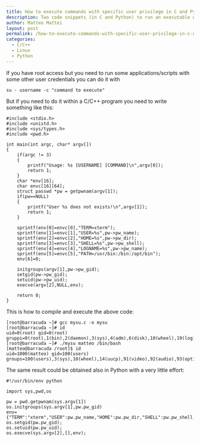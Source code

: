 ```yaml
---
title: How to execute commands with specific user privilege in C and Python under Linux
description: Two code snippets (in C and Python) to run an executable with a different user/group in Linux
author: Matteo Mattei
layout: post
permalink: /how-to-execute-commands-with-specific-user-privilege-in-c-under-linux/
categories:
  - C/C++
  - Linux
  - Python
---
```

If you have root access but you need to run some applications/scripts with some other user credentials you can do it with

```
su - username -c "command to execute"
```

But if you need to do it within a C/C++ program you need to write something like this:

```
#include <stdio.h>
#include <unistd.h>
#include <sys/types.h>
#include <pwd.h>

int main(int argc, char* argv[])
{
    if(argc != 3)
    {
        printf("Usage: %s [USERNAME] [COMMAND]\n",argv[0]);
        return 1;
    }
    char *env[16];
    char envc[16][64];
    struct passwd *pw = getpwnam(argv[1]);
    if(pw==NULL)
    {
        printf("User %s does not exists!\n",argv[1]);
        return 1;
    }

    sprintf(env[0]=envc[0],"TERM=xterm");
    sprintf(env[1]=envc[1],"USER=%s",pw->pw_name);
    sprintf(env[2]=envc[2],"HOME=%s",pw->pw_dir);
    sprintf(env[3]=envc[3],"SHELL=%s",pw->pw_shell);
    sprintf(env[4]=envc[4],"LOGNAME=%s",pw->pw_name);
    sprintf(env[5]=envc[5],"PATH=/usr/bin:/bin:/opt/bin");
    env[6]=0;

    initgroups(argv[1],pw->pw_gid);
    setgid(pw->pw_gid);
    setuid(pw->pw_uid);
    execve(argv[2],NULL,env);

    return 0;
}
```

This is how to compile and execute the above code:

```
[root@barracuda ~]# gcc mysu.c -o mysu
[root@barracuda ~]# id
uid=0(root) gid=0(root) gruppi=0(root),1(bin),2(daemon),3(sys),4(adm),6(disk),10(wheel),19(log)
[root@barracuda ~]# ./mysu matteo /bin/bash
[matteo@barracuda /root]$ id
uid=1000(matteo) gid=100(users) groups=100(users),3(sys),10(wheel),14(uucp),91(video),92(audio),93(optical),95(storage),96(scanner),97(camera),98(power),108(vboxusers)
```

The same result could be obtained also in Python with a very little effort:

```
#!/usr/bin/env python

import sys,pwd,os

pw = pwd.getpwnam(sys.argv[1])
os.initgroups(sys.argv[1],pw.pw_gid)
env={"TERM":"xterm","USER":pw.pw_name,"HOME":pw.pw_dir,"SHELL":pw.pw_shell,"LOGNAME":pw.pw_name,"PATH":"/usr/bin:/bin:/opt/bin"};
os.setgid(pw.pw_gid);
os.setuid(pw.pw_uid);
os.execve(sys.argv[2],[],env);
```
